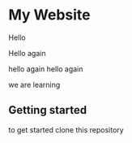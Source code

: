 # My Website 

Hello



Hello again 

hello again hello again 

we are learning

## Getting started 

to get started clone this repository 
